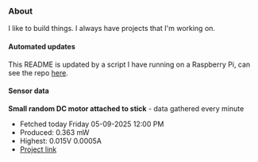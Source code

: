### About
I like to build things. I always have projects that I'm working on.

#### Automated updates
This README is updated by a script I have running on a Raspberry Pi, can see the repo [here](https://github.com/jdc-cunningham/raspi-git-repo-updater).

#### Sensor data


**Small random DC motor attached to stick** - data gathered every minute
- Fetched today Friday 05-09-2025 12:00 PM
- Produced: 0.363 mW
- Highest: 0.015V 0.0005A
- [Project link](https://github.com/jdc-cunningham/turbine-raspi)